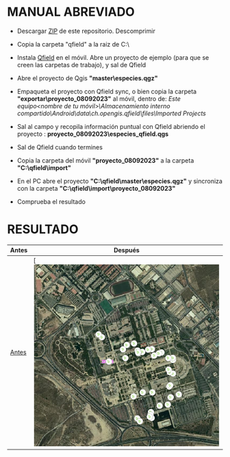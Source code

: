 # MANUAL ABREVIADO

- Descargar [ZIP](https://github.com/josemamira/qfield_cefire/archive/refs/heads/main.zip) de este repositorio. Descomprimir

- Copia la carpeta "qfield" a la raiz de C:\

- Instala [Qfield](https://play.google.com/store/apps/details?id=ch.opengis.qfield&hl=es_CR&pli=1) en el móvil. Abre un proyecto de ejemplo (para que se creen las carpetas de trabajo), y sal de Qfield

- Abre el proyecto de Qgis **"master\especies.qgz"**

- Empaqueta el proyecto con Qfield sync, o bien copia la carpeta **"exportar\proyecto_08092023"** al móvil, dentro de: 
*Este equipo\<nombre de tu móvil>\Almacenamiento interno compartido\Android\data\ch.opengis.qfield\files\Imported Projects*

- Sal al campo y recopila información puntual con Qfield abriendo el proyecto : **proyecto_08092023\especies_qfield.qgs**

- Sal de Qfield cuando termines

- Copia la carpeta del móvil **"proyecto_08092023"** a la carpeta **"C:\qfield\import"**

- En el PC abre el proyecto **"C:\qfield\master\especies.qgz"** y sincroniza con la carpeta **"C:\qfield\import\proyecto_08092023"**

- Comprueba el resultado

# RESULTADO

| Antes | Después |
| ------ | ------ |
| [Antes](img/antes.png) | [![](img/despues.png) |
